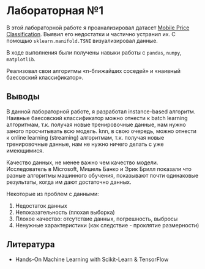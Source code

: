 # Лабораторная №1

В этой лабораторной работе я проанализировал датасет [Mobile Price Classification](https://www.kaggle.com/iabhishekofficial/mobile-price-classification). Выявил его недостатки и частично устранил их. С помощью `sklearn.manifold.TSNE` визуализировал данные.

В ходе выполнения были получены навыки работы с `pandas`, `numpy`, `matplotlib`.

Реализовал свои алгоритмы «n-ближайших соседей» и «наивный баесовский классификатор».

## Выводы

В данной лабораторной работе, я разработал instance-based алгоритм. Наивные баесовский классификатор можно отнести к batch learning алгоритмам, т.к. получая новые тренировочные данные, нам нужно заного просчитывать всю модель. knn, в свою очередь, можно отнести к online learning (streaming) алгоритмам, т.к. получая новые тренировочные данные, нам не нужно ничего делать с уже имеющимися.

Качество данных, не менее важно чем качество модели. Исследователь в Microsoft, Мишель Банко и Эрик Брилл показали что разные алгоритмы машинного обучения, показывают почти одинаковые результаты, когда им дают достаточно данных.

Некоторые из проблем с данными:

1. Недостаток данных  
2. Непоказательность (плохая выборка)  
3. Плохое качество: отсутствие данных, погрешность, выбросы  
4. Ненужные характеристики (как следствие - проклятие размерности)  

## Литература

+ Hands-On Machine Learning with Scikit-Learn & TensorFlow  

